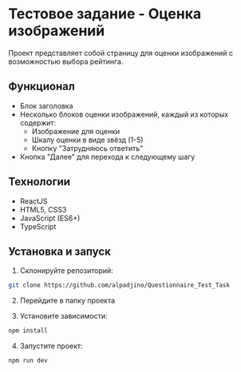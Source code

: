 # Тестовое задание - Оценка изображений

Проект представляет собой страницу для оценки изображений с возможностью выбора рейтинга.

## Функционал

- Блок заголовка
- Несколько блоков оценки изображений, каждый из которых содержит:
  - Изображение для оценки
  - Шкалу оценки в виде звёзд (1-5)
  - Кнопку "Затрудняюсь ответить"
- Кнопка "Далее" для перехода к следующему шагу

## Технологии

- ReactJS
- HTML5, CSS3
- JavaScript (ES6+)
- TypeScript

## Установка и запуск

1. Склонируйте репозиторий:
```bash
git clone https://github.com/alpadjino/Questionnaire_Test_Task
```

2. Перейдите в папку проекта

3. Установите зависимости:
```bash
npm install
```

4. Запустите проект:
```bash
npm run dev
```
